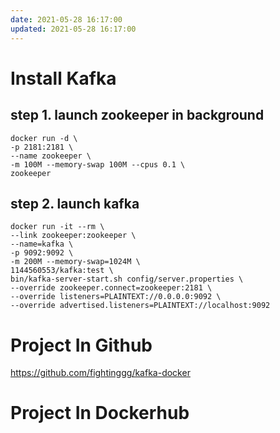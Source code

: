 ```yaml
---
date: 2021-05-28 16:17:00
updated: 2021-05-28 16:17:00
---
```


# Install Kafka

## step 1. launch zookeeper in background

```
docker run -d \
-p 2181:2181 \
--name zookeeper \
-m 100M --memory-swap 100M --cpus 0.1 \
zookeeper
```

## step 2. launch kafka

```
docker run -it --rm \
--link zookeeper:zookeeper \
--name=kafka \
-p 9092:9092 \
-m 200M --memory-swap=1024M \
1144560553/kafka:test \
bin/kafka-server-start.sh config/server.properties \
--override zookeeper.connect=zookeeper:2181 \
--override listeners=PLAINTEXT://0.0.0.0:9092 \
--override advertised.listeners=PLAINTEXT://localhost:9092
```



# Project In Github

https://github.com/fightinggg/kafka-docker



# Project In Dockerhub

